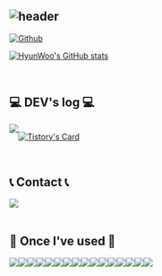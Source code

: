 <div align="left">
  
![header](https://capsule-render.vercel.app/api?type=waving&color=timeGradient&text=HyunWoo's%20GitHub%20👋&animation=twinkling&fontSize=35&fontAlignY=40&fontAlign=70&height=250)
---
  
[![Github](https://hits.seeyoufarm.com/api/count/incr/badge.svg?url=https%3A%2F%2Fgithub.com%2Fmigusdn&count_bg=%2379C83D&title_bg=%23555555&icon=&icon_color=%23E7E7E7&title=Github&edge_flat=false)](https://github.com/migusdn)

[![HyunWoo's GitHub stats](https://github-readme-stats.vercel.app/api?username=migusdn&include_all_commits=true&theme=nord&hide_border=true&count_private=true)](https://github.com/migusdn/github-readme-stats)
 
<br>

## 💻 DEV's log 💻
<div style="display:flex; flex-direction:row;">
    <a href="https://migusdn.tistory.com">
        <img src="https://img.shields.io/badge/Tistory-000000?style=for-the-badge&logo=Tistory&logoColor=white"> 
    </a>
   
  
[![Tistory's Card](https://github-readme-tistory-card.vercel.app/api?name=migusdn&theme=default)](https://migusdn.tistory.com)
</div><br>

 
## 📞 Contact 📞
<div style="display:flex; flex-direction:row;">
    <a href="mailto:migusdn@gmail.com">
        <img src="https://img.shields.io/badge/Gmail-EA4335?style=for-the-badge&logo=Gmail&logoColor=white"> 
    </a>
</div><br>
    
## 🔨 Once I've used 🔨
<div style="display:flex; flex-direction:row;">
    <img src="https://img.shields.io/badge/Java-007396?style=for-the-badge&logo=Java&logoColor=white"> 
    <img src="https://img.shields.io/badge/Spring Boot-6DB33F?style=for-the-badge&logo=Spring Boot&logoColor=white">
    <img src="https://img.shields.io/badge/Python-3776AB?style=for-the-badge&logo=Python&logoColor=white"> 
    <img src="https://img.shields.io/badge/Django-092E20?style=for-the-badge&logo=Django&logoColor=white">
    <br>
    <img src="https://img.shields.io/badge/Oracle Cloud-F80000?style=for-the-badge&logo=oracle&logoColor=white"> 
    <img src="https://img.shields.io/badge/AWS-232F3E?style=for-the-badge&logo=amazonaws&logoColor=white"> 
    <img src="https://img.shields.io/badge/mysql-4479A1?style=for-the-badge&logo=mysql&logoColor=white"> 
    <img src="https://img.shields.io/badge/oracle-F80000?style=for-the-badge&logo=oracle&logoColor=white"> 
    <br>
    <img src="https://img.shields.io/badge/linux-FCC624?style=for-the-badge&logo=linux&logoColor=black"> 
    <img src="https://img.shields.io/badge/macOS-FCC624?style=for-the-badge&logo=apple&logoColor=black"> 
    <img src="https://img.shields.io/badge/Apache Tomcat-F8DC75?style=for-the-badge&logo=apachetomcat&logoColor=black">
    <br>
    <img src="https://img.shields.io/badge/HTML5-E34F26?style=for-the-badge&logo=html5&logoColor=white"> 
    <img src="https://img.shields.io/badge/css-1572B6?style=for-the-badge&logo=css3&logoColor=white"> 
    <img src="https://img.shields.io/badge/javascript-F7DF1E?style=for-the-badge&logo=javascript&logoColor=black"> 
    <br>
    <img src="https://img.shields.io/badge/SwiftUI-F05138?style=for-the-badge&logo=swift&logoColor=white">
    <img src="https://img.shields.io/badge/Flutter-02569B?style=for-the-badge&logo=flutter&logoColor=white">
    <br>
</div><br>
</div>

